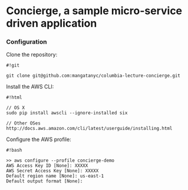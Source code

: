 # Concierge, a sample micro-service driven application #

### Configuration ###
Clone the repository:

```
#!git

git clone git@github.com:mangatanyc/columbia-lecture-concierge.git
```

Install the AWS CLI:

```
#!html

// OS X
sudo pip install awscli --ignore-installed six

// Other OSes
http://docs.aws.amazon.com/cli/latest/userguide/installing.html
```


Configure the AWS profile:

```
#!bash

>> aws configure --profile concierge-demo
AWS Access Key ID [None]: XXXXX
AWS Secret Access Key [None]: XXXXX
Default region name [None]: us-east-1
Default output format [None]: 

```
